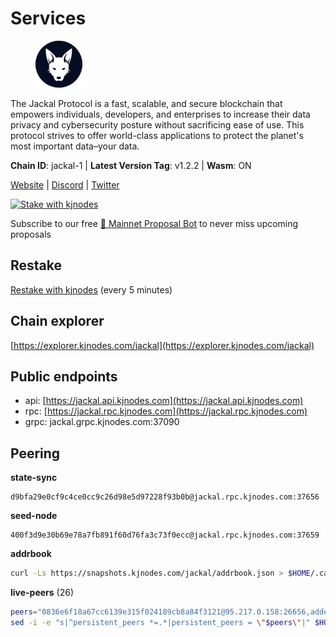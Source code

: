 # Services

<figure><img src="https://raw.githubusercontent.com/kj89/cosmos-images/main/logos/jackal.png" alt=""><figcaption></figcaption></figure>

The Jackal Protocol is a fast, scalable, and secure blockchain that empowers  individuals, developers, and enterprises to increase their data privacy and  cybersecurity posture without sacrificing ease of use. This protocol strives  to offer world-class applications to protect the planet's most important data–your data.

**Chain ID**: jackal-1 | **Latest Version Tag**: v1.2.2 | **Wasm**: ON

[Website](https://jackalprotocol.com) | [Discord](https://discord.com/invite/5GKym3p6rj) | [Twitter](https://twitter.com/Jackal_Protocol)

[![Stake with kjnodes](https://i.ibb.co/cr44Q8j/button-stake-with-kjnodes.png)](https://restake.app/jackal/jklvaloper1tr3wm3mdkz0tda6t7vavqnn7fe2g4un0f67xmt)

Subscribe to our free [🤖 Mainnet Proposal Bot](https://t.me/kjnodes_proposal_bot) to never miss upcoming proposals

## Restake

[Restake with kjnodes](https://restake.app/jackal/jklvaloper1tr3wm3mdkz0tda6t7vavqnn7fe2g4un0f67xmt) (every 5 minutes)
## Chain explorer
[https://explorer.kjnodes.com/jackal](https://explorer.kjnodes.com/jackal)

## Public endpoints

* api: [https://jackal.api.kjnodes.com](https://jackal.api.kjnodes.com)
* rpc: [https://jackal.rpc.kjnodes.com](https://jackal.rpc.kjnodes.com)
* grpc: jackal.grpc.kjnodes.com:37090

## Peering

**state-sync**

```text
d9bfa29e0cf9c4ce0cc9c26d98e5d97228f93b0b@jackal.rpc.kjnodes.com:37656
```

**seed-node**

```text
400f3d9e30b69e78a7fb891f60d76fa3c73f0ecc@jackal.rpc.kjnodes.com:37659
```

**addrbook**
```bash
curl -Ls https://snapshots.kjnodes.com/jackal/addrbook.json > $HOME/.canine/config/addrbook.json
```

**live-peers** (26)
```bash
peers="0836e6f18a67cc6139e315f024189cb8a84f3121@95.217.0.158:26656,adde0d153750c3ae19faa05d1f36f4b118f38b6e@185.16.36.147:26656,dd7e72f0a71476e51c0a601a40d6fc02a1ae1a95@65.108.6.45:60856,a463b16c5a7cee3d77f465a0b1c0d526aef426d8@194.163.150.92:26656,28b093e86576a307cebc709912e3546ffe331ad6@65.108.224.156:28656,dd3cab79ffae0aed4f519503b66e9403c69eeb14@85.237.193.101:25565,ebc272824924ea1a27ea3183dd0b9ba713494f83@95.214.55.198:26906,f3b96273f3b1a7d2594851badd4302f16db81cfa@23.29.55.92:26656,55bbee79c024a5032222ee4cac0d932c4033c63a@142.132.209.97:26656,0daa5dcda773b1d3842ba2881cf27aab519a2cac@54.36.108.222:28656,976d837d399c0914cca7ba81fcd554b1f3d7a7bd@206.172.224.141:26656,fc905fe58d36875a833202ce53759d0ae6c11435@141.95.65.26:48656,dbbd1e102b9d0cde827cd272205fa3a2886a6b2c@5.9.147.22:21656,d39fecbc409541de13fa644d90066d4dabe08262@95.165.89.222:24475,f6aaf53be76e005f83376ceca6d26d30ac93d42c@46.4.81.204:33656,72f98b8ac9af924c77f52cdc26a78e7728d4e19d@24.158.14.210:26656,3aa231026af06a3cedd4c2e37cd02392fcb2b0a0@57.128.82.243:14656,8be44995ab4eeafcde6e0a9e196c40d483ef6d2a@51.81.155.97:10556,dd7ee88ff1a81be43fb5ed12c416cd23fd065f8e@65.109.69.154:32656,713d202326eedaed41d467b26051aba62727febd@5.9.69.241:26656,ef8c470a03f3753df53dad15a435f99d6869f6a7@51.81.107.95:10856,26b6255375a592c3b0664bd474a6975f468c3785@88.99.164.158:11126,2ec46ff04ebfafc19f505feaaf00943c15bb2757@185.16.38.149:26656,2bb49680d595628991383323806db3fa53d15eb5@65.109.85.170:53656,af1924aee93b6964343cf982c74ce2d19c1ae168@142.132.132.173:30605,7c85c0aa43e8027b424cb356554a4ccc801a968d@198.244.212.27:26656"
sed -i -e "s|^persistent_peers *=.*|persistent_peers = \"$peers\"|" $HOME/.canine/config/config.toml
```
